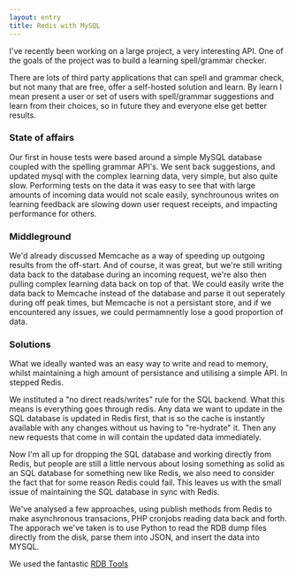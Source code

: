 ```yaml
---
layout: entry
title: Redis with MySQL
---
```


I've recently been working on a large project, a very interesting API. One of the goals of the project was to build a learning spell/grammar checker.

There are lots of third party applications that can spell and grammar check, but not many that are free, offer a self-hosted solution and learn. By learn I mean present a user or set of users with spell/grammar suggestions and learn from their choices, so in future they and everyone else get better results.

### State of affairs
Our first in house tests were based around a simple MySQL database coupled with the spelling grammar API's. We sent back suggestions, and updated mysql with the complex learning data, very simple, but also quite slow.
Performing tests on the data it was easy to see that with large amounts of incoming data would not scale easily, synchrounous writes on learning feedback are slowing down user request receipts, and impacting performance for others.

### Middleground
We'd already discussed Memcache as a way of speeding up outgoing results from the off-start. And of course, it was great, but we're still writing data back to the database during an incoming request, we're also then pulling complex learning data back on top of that. We could easily write the data back to Memcache instead of the database and parse it out seperately during off peak times, but Memcache is not a persistant store, and if we encountered any issues, we could permamnently lose a good proportion of data.

### Solutions
What we ideally wanted was an easy way to write and read to memory, whilst maintaining a high amount of persistance and utilising a simple API. In stepped Redis.

We instituted a "no direct reads/writes" rule for the SQL backend. What this means is everything goes through redis. Any data we want to update in the SQL database is updated in Redis first, that is so the cache is instantly available with any changes without us having to "re-hydrate" it. Then any new requests that come in will contain the updated data immediately.

Now I'm all up for dropping the SQL database and working directly from Redis, but people are still a little nervous about losing something as solid as an SQL database for something new like Redis, we also need to consider the fact that for some reason Redis could fail. This leaves us with the small issue of maintaining the SQL database in sync with Redis.

We've analysed a few approaches, using publish methods from Redis to make asynchronous transacions, PHP cronjobs reading data back and forth. The apporach we've taken is to use Python to read the RDB dump files directly from the disk, parse them into JSON, and insert the data into MYSQL.

We used the fantastic [RDB Tools](https://github.com/sripathikrishnan/redis-rdb-tools "RDB Tools") 